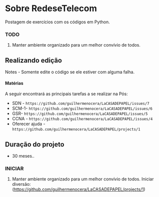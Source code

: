 # Sobre RedeseTelecom
Postagem de exercícios com os códigos em Python.

### TODO
1. Manter ambiente organizado para um melhor convívio de todos.

## Realizando edição

Notes - Somente edite o código se ele estiver com alguma falha.

#### Matérias
A seguir encontrará as principais tarefas a se realizar na Pós:
* SDN - `https://github.com/guilhermenocera/LaCASADEPAPEL/issues/7`
* SCM-1- `https://github.com/guilhermenocera/LaCASADEPAPEL/issues/6`
* GSR- `https://github.com/guilhermenocera/LaCASADEPAPEL/issues/5`
* CCNA - `https://github.com/guilhermenocera/LaCASADEPAPEL/issues/4`
* Oferecer ajuda - `https://github.com/guilhermenocera/LaCASADEPAPEL/projects/1`

## Duração do projeto

* 30 meses..

### INICIAR

1. Manter ambiente organizado para um melhor convívio de todos.
Iniciar diversão: (https://github.com/guilhermenocera/LaCASADEPAPEL/projects/1)
